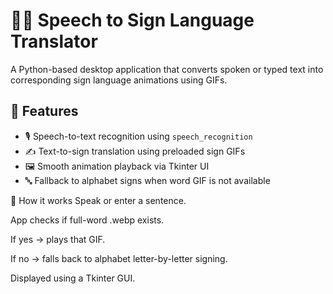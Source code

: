 # 🧠🔤 Speech to Sign Language Translator

A Python-based desktop application that converts spoken or typed text into corresponding sign language animations using GIFs.

## 🚀 Features
- 🎙️ Speech-to-text recognition using `speech_recognition`
- ✍️ Text-to-sign translation using preloaded sign GIFs
- 🖼️ Smooth animation playback via Tkinter UI
- 🔤 Fallback to alphabet signs when word GIF is not available

🧠 How it works
Speak or enter a sentence.

App checks if full-word .webp exists.

If yes → plays that GIF.

If no → falls back to alphabet letter-by-letter signing.

Displayed using a Tkinter GUI.
